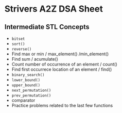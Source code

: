 # Strivers A2Z DSA Sheet

## Intermediate STL Concepts

- `bitset`
- `sort()`
- `reverse()`
- Find max or min / max_element() /min_element()
- Find sum / acumulate()
- Count number of occurrence of an element / count()
- Find first occurrece location of an element / find()
- `binary_search()`
- `lower_bound()`
- `upper_bound()`
- `next_permutation()`
- `prev_permutation()`
- comparator
- Practice problems related to the last few functions
